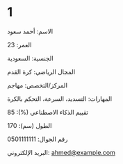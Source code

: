 # 1 
الاسم: أحمد سعود 

العمر: 23 

الجنسية: السعودية 

المجال الرياضي: كرة القدم 

المركز/التخصص: مهاجم 

المهارات: التسديد، السرعة، التحكم بالكرة 

تقييم الذكاء الاصطناعي (%): 85 

الطول (سم): 170 

رقم الجوال: 0501111111 

البريد الإلكتروني: ahmed@example.com 

